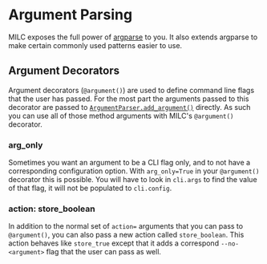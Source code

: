 # Argument Parsing

MILC exposes the full power of [argparse](https://docs.python.org/3/library/argparse.html) to you. It also extends argparse to make certain commonly used patterns easier to use.

## Argument Decorators

Argument decorators (`@argument()`) are used to define command line flags that the user has passed. For the most part the arguments passed to this decorator are passed to [`ArgumentParser.add_argument()`](https://docs.python.org/3/library/argparse.html#the-add-argument-method) directly. As such you can use all of those method arguments with MILC's `@argument()` decorator.

### arg_only

Sometimes you want an argument to be a CLI flag only, and to not have a corresponding configuration option. With `arg_only=True` in your `@argument()` decorator this is possible. You will have to look in `cli.args` to find the value of that flag, it will not be populated to `cli.config`.

### action: store_boolean

In addition to the normal set of `action=` arguments that you can pass to `@argument()`, you can also pass a new action called `store_boolean`. This action behaves like `store_true` except that it adds a correspond `--no-<argument>` flag that the user can pass as well.
